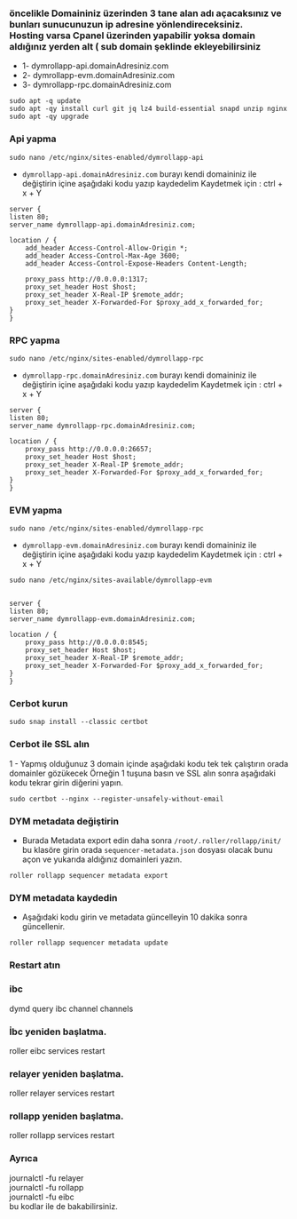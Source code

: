 ###  öncelikle Domaininiz üzerinden 3 tane alan adı açacaksınız ve bunları sunucunuzun ip adresine yönlendireceksiniz. <br> Hosting varsa Cpanel üzerinden yapabilir yoksa domain aldığınız yerden alt ( sub domain şeklinde ekleyebilirsiniz

- 1- dymrollapp-api.domainAdresiniz.com
- 2- dymrollapp-evm.domainAdresiniz.com
- 3- dymrollapp-rpc.domainAdresiniz.com

```
sudo apt -q update
sudo apt -qy install curl git jq lz4 build-essential snapd unzip nginx
sudo apt -qy upgrade
```

###  Api yapma

```
sudo nano /etc/nginx/sites-enabled/dymrollapp-api
```

- `dymrollapp-api.domainAdresiniz.com` burayı kendi domaininiz ile değiştirin içine aşağıdaki kodu yazıp kaydedelim Kaydetmek için : ctrl + x + Y

```
server {
listen 80;
server_name dymrollapp-api.domainAdresiniz.com;

location / {
    add_header Access-Control-Allow-Origin *;
    add_header Access-Control-Max-Age 3600;
    add_header Access-Control-Expose-Headers Content-Length;
    
    proxy_pass http://0.0.0.0:1317;
    proxy_set_header Host $host;
    proxy_set_header X-Real-IP $remote_addr;
    proxy_set_header X-Forwarded-For $proxy_add_x_forwarded_for;
}
}
```

###  RPC yapma

```
sudo nano /etc/nginx/sites-enabled/dymrollapp-rpc
```

- `dymrollapp-rpc.domainAdresiniz.com` burayı kendi domaininiz ile değiştirin içine aşağıdaki kodu yazıp kaydedelim Kaydetmek için : ctrl + x + Y

```
server {
listen 80;
server_name dymrollapp-rpc.domainAdresiniz.com;

location / {
    proxy_pass http://0.0.0.0:26657;
    proxy_set_header Host $host;
    proxy_set_header X-Real-IP $remote_addr;
    proxy_set_header X-Forwarded-For $proxy_add_x_forwarded_for;
}
}
```

###  EVM yapma

```
sudo nano /etc/nginx/sites-enabled/dymrollapp-rpc
```

- `dymrollapp-evm.domainAdresiniz.com` burayı kendi domaininiz ile değiştirin içine aşağıdaki kodu yazıp kaydedelim Kaydetmek için : ctrl + x + Y

```
sudo nano /etc/nginx/sites-available/dymrollapp-evm


server {
listen 80;
server_name dymrollapp-evm.domainAdresiniz.com;

location / {
    proxy_pass http://0.0.0.0:8545;
    proxy_set_header Host $host;
    proxy_set_header X-Real-IP $remote_addr;
    proxy_set_header X-Forwarded-For $proxy_add_x_forwarded_for;
}
}
```


###  Cerbot kurun

```
sudo snap install --classic certbot
```

###  Cerbot ile SSL alın

1 - Yapmış olduğunuz 3 domain içinde aşağıdaki kodu tek tek çalıştırın orada domainler gözükecek Örneğin 1 tuşuna basın ve SSL alın sonra aşağıdaki kodu tekrar girin diğerini yapın.

```
sudo certbot --nginx --register-unsafely-without-email
```

###  DYM metadata değiştirin

- Burada Metadata export edin daha sonra `/root/.roller/rollapp/init/` bu klasöre girin orada `sequencer-metadata.json` dosyası olacak bunu açon ve yukarıda aldığınız domainleri yazın.

```
roller rollapp sequencer metadata export
```

###  DYM metadata kaydedin

- Aşağıdaki kodu girin ve metadata güncelleyin 10 dakika sonra güncellenir. 

```
roller rollapp sequencer metadata update
```

###  Restart atın

### ibc
dymd query ibc channel channels

### İbc yeniden başlatma.
roller eibc services restart

### relayer yeniden başlatma.
roller relayer services restart

### rollapp yeniden başlatma.
roller rollapp services restart

### Ayrıca 
journalctl -fu relayer <br>
journalctl -fu rollapp <br>
journalctl -fu eibc <br>
bu kodlar ile de bakabilirsiniz.
